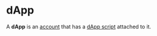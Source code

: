# dApp

A **dApp** is an [account](/en/blockchain/account) that has a [dApp script](/en/ride/script/script-types/dapp-script) attached to it.
